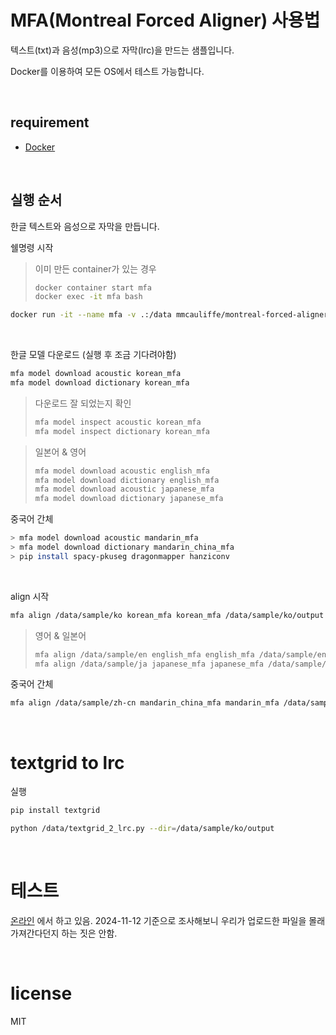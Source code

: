 # MFA(Montreal Forced Aligner) 사용법

텍스트(txt)과 음성(mp3)으로 자막(lrc)을 만드는 샘플입니다.

Docker를 이용하여 모든 OS에서 테스트 가능합니다.

<br>

## requirement

- [Docker](https://www.docker.com/)

<br>

## 실행 순서

한글 텍스트와 음성으로 자막을 만듭니다.


쉘명령 시작

> 이미 만든 container가 있는 경우
> ```sh
> docker container start mfa
> docker exec -it mfa bash
> ```

```sh
docker run -it --name mfa -v .:/data mmcauliffe/montreal-forced-aligner:latest
```

<br>

한글 모델 다운로드 (실행 후 조금 기다려야함)

```sh
mfa model download acoustic korean_mfa
mfa model download dictionary korean_mfa
```

> 다운로드 잘 되었는지 확인
> ```sh
> mfa model inspect acoustic korean_mfa
> mfa model inspect dictionary korean_mfa
> ```


> 일본어 & 영어
> ```sh
> mfa model download acoustic english_mfa
> mfa model download dictionary english_mfa
> mfa model download acoustic japanese_mfa
> mfa model download dictionary japanese_mfa
> ```

중국어 간체
```sh
> mfa model download acoustic mandarin_mfa
> mfa model download dictionary mandarin_china_mfa
> pip install spacy-pkuseg dragonmapper hanziconv
```


<br>

align 시작

```sh
mfa align /data/sample/ko korean_mfa korean_mfa /data/sample/ko/output
```

> 영어 & 일본어
> ```sh
> mfa align /data/sample/en english_mfa english_mfa /data/sample/en/output
> mfa align /data/sample/ja japanese_mfa japanese_mfa /data/sample/ja/output
> ```

중국어 간체
```sh
mfa align /data/sample/zh-cn mandarin_china_mfa mandarin_mfa /data/sample/zh-cn/output
```

<br>

# textgrid to lrc

실행

```sh
pip install textgrid

python /data/textgrid_2_lrc.py --dir=/data/sample/ko/output
```

<br>

# 테스트

[온라인](https://seinopsys.dev/lrc) 에서 하고 있음. 2024-11-12 기준으로 조사해보니 우리가 업로드한 파일을 몰래 가져간다던지 하는 짓은 안함.

<br>

# license
MIT